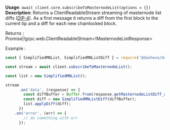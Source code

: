 **Usage**: `await client.core.subscribeToMasternodeList(options = {})`\
**Description**: Returns a ClientReadableStream streaming of masternode list diffs ([DIP-4](https://github.com/dashpay/dips/blob/master/dip-0004.md)). As a first message it returns a diff from the first block to the current tip and a diff for each new chainlocked block. 

Returns : Promise<EventEmitter>|!grpc.web.ClientReadableStream<!MasternodeListResponse>

Example :

```js
const { SimplifiedMNList, SimplifiedMNListDiff } = require('@dashevo/dashcore-lib');

const stream = await client.subscribeToMasternodeList();

const list = new SimplifiedMNList();

stream
      .on('data', (response) => {
        const diffBuffer = Buffer.from(response.getMasternodeListDiff_asU8());
        const diff = new SimplifiedMNListDiff(diffBuffer);
        list.applyDiff(diff);
      })
    .on('error', (err) => {
        // do something with err
      });
```
